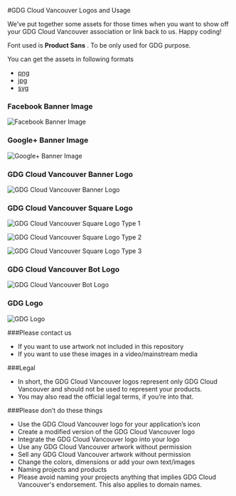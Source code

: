#GDG Cloud Vancouver Logos and Usage

We’ve put together some assets for those times when you want to show off your GDG Cloud Vancouver association or link back to us. 
Happy coding!

Font used is  **Product Sans** . To be only used for GDG purpose.

You can get the assets in following formats
+ [png](/assets/png)
+ [jpg](/assets/jpg)
+ [svg](/assets/svg)


### Facebook Banner Image
![Facebook Banner Image](/assets/png/fb_banner.png)

### Google+ Banner Image
![Google+ Banner Image](/assets/png/gplus_banner.png)

### GDG Cloud Vancouver Banner Logo
![GDG Cloud Vancouver Banner Logo](/assets/png/gdgcv_logo_long.png)

### GDG Cloud Vancouver Square Logo
![GDG Cloud Vancouver Square Logo Type 1](/assets/png/gdgcv_logo_square_type1.png)

![GDG Cloud Vancouver Square Logo Type 2](/assets/png/gdgcv_logo_square_type2.png)

![GDG Cloud Vancouver Square Logo Type 3](/assets/png/gdgcv_logo_square_type3.png)

### GDG Cloud Vancouver Bot Logo
![GDG Cloud Vancouver Bot Logo](/assets/png/gdgcv_logo_square_bot.png)

### GDG Logo
![GDG Logo](/assets/png/gdgcv_logo_no_bg.png)

###Please contact us
+ If you want to use artwork not included in this repository
+ If you want to use these images in a video/mainstream media

###Legal
+ In short, the GDG Cloud Vancouver logos represent only GDG Cloud Vancouver and should not be used to represent your products. 
+ You may also read the official legal terms, if you’re into that.

###Please don’t do these things
+ Use the GDG Cloud Vancouver logo for your application’s icon
+ Create a modified version of the GDG Cloud Vancouver logo
+ Integrate the GDG Cloud Vancouver logo into your logo
+ Use any GDG Cloud Vancouver artwork without permission
+ Sell any GDG Cloud Vancouver artwork without permission
+ Change the colors, dimensions or add your own text/images
+ Naming projects and products
+ Please avoid naming your projects anything that implies GDG Cloud Vancouver's endorsement. This also applies to domain names.
